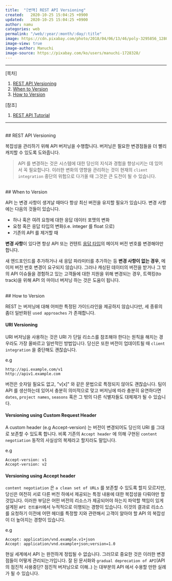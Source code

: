 ```yaml
---
title:  "[번역] REST API Versioning"
created:   2020-10-25 15:04:25 +0900
updated:   2020-10-25 15:04:25 +0900
author: namu
categories: web
permalink: "/web/:year/:month/:day/:title"
image: https://cdn.pixabay.com/photo/2018/04/06/13/46/poly-3295856_1280.png
image-view: true
image-author: Manuchi
image-source: https://pixabay.com/ko/users/manuchi-1728328/
---
```



---

[목차]

1. [REST API Versioning](#rest-api-versioning)
2. [When to Version](#when-to-version)
3. [How to Version](#how-to-version)

[참조]

1. [REST API Tutorial](https://restfulapi.net/versioning/)

---

<br>
## REST API Versioning

복잡성을 관리하기 위해 API 버저닝을 수행합니다.
버저닝은 필요한 변경점들을 더 빨리 캐치할 수 있도록 도와줍니다.

> API 를 변경하는 것은 시스템에 대한 당신의 지식과 경험을 향상시키는 데 있어서 꼭 필요합니다.
> 이러한 변화의 영향을 관리하는 것이 현재의 ```client integration``` 중단의 위험으로 다가올 때
> 그것은 큰 도전이 될 수 있습니다.

<br>
## When to Version

API 는 변경 사항이 생겨날 때마다 항상 최신 버전을 유지할 필요가 있습니다.
변경 사항에는 다음의 것들이 있습니다.

- 하나 혹은 여려 요청에 대한 응답 데이터 포맷의 변화
- 요청 혹은 응답 타입의 변화(i.e. integer 를 float 으로)
- 기존의 API 를 제거할 때

**변경 사항**이 있다면 항상 API 또는 컨텐트 [응답 타입](https://www.iana.org/assignments/media-types/media-types.xhtml)의
메이저 버전 번호를 변경해야만 합니다.

새 엔드포인드를 추가하거나 새 응답 파라미터를 추가하는 등 **변경 사항이 없는 경우**, 메이저 버전 번호 변경이 요구되지 않습니다.
그러나 캐싱된 데이터의 버전을 받거나 그 밖의 API 이슈들을 경험하고 있는 고객들에 대한 지원을 위해 변경되는 경우,
트랙킹(to track)을 위해 API 의 마이너 버저닝 하는 것은 도움이 됩니다.

<br>
## How to Version

REST 는 버저닝에 대해 어떠한 특정된 가이드라인을 제공하지 않습니다만, 세 종류의 좀더 일반화된 ```used approaches``` 가 존재합니다.

#### URI Versioning

URI 버저닝을 사용하는 것은 URI 가 단일 리소스를 참조해야 한다는 원칙을 해치는 경우라도 가장 올바르고 일반적인 방법입니다.
당신은 또한 버전이 업데이트될 때 ```client integration``` 을 중단해도 괜찮습니다.

e.g

```text
http://api.example.com/v1
http://apiv1.example.com
```

버전은 숫자일 필요도 없고, "v\[x\]" 와 같은 문법으로 특정되지 않아도 괜찮습니다.
팀이 API 를 생산하는데 있어서 충분히 의미적으로 맞고 버저닝에 따라 충분히 유연하다면
```dates```, ```project names```, ```seasons``` 혹은 그 밖의 다른 식별자들도 대체재가 될 수 있습니다.

#### Versioning using Custom Request Header

A custom header (e.g Accept-version) 는 버전이 변경되어도 당신의 URI 를 그대로 보존할 수 있도록 합니다.
비록 기존의 ```Accept header``` 에 의해 구현된 ```content negotiation``` 동작의 사실상의 복제라고 할지라도 말입니다.

e.g

```text
Accept-version: v1
Accept-version: v2
```

#### Versioning using Accept header

```content negotiation``` 은 ```a clean set of URLs``` 를 보존할 수 있도록 할지 모르지만,
당신은 여전히 서로 다른 버전 하에서 제공되는 특정 내용에 대한 복잡성을 다뤄야만 할 것입니다.
이러한 부담은 어떤 버전의 리소스가 제공되어야 하는지 파악할 책임이 있게 설계된 ```API 컨트롤러```에서
누적적으로 이행되는 경향이 있습니다.
이것의 결과로 리소스를 요청하기 이전에 어떤 헤더를 특정할 지와 관련해서
고객이 알아야 할 API 의 복잡성이 더 높아지는 경향이 있습니다.

e.g

```text
Accept: application/vnd.example.v1+json
Accept: application/vnd.example+json;version=1.0
```

현실 세계에서 API 는 완전하게 정립될 수 없습니다.
그러므로 중요한 것은 이러한 변경점들이 어떻게 관리되는가입니다.
잘 된 문서화와 ```gradual deprecation of API```(API 의 점진적 사용중단? 점진적 버저닝으로 이해..) 는
대부분의 API 에서 수용할 만한 실례가 될 수 있습니다.
